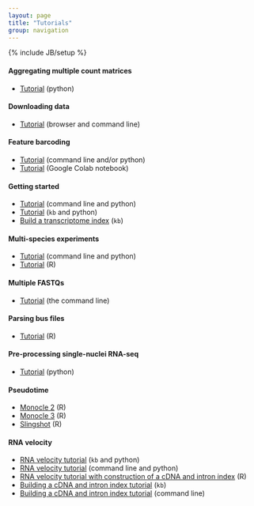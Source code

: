 ```yaml
---
layout: page
title: "Tutorials"
group: navigation
---
```


{% include JB/setup %}

#### Aggregating multiple count matrices
- [Tutorial](aggr_tutorial.html) (python)

#### Downloading data
- [Tutorial](data_tutorial.html) (browser and command line)

#### Feature barcoding
- [Tutorial](kite_tutorial.html) (command line and/or python)
- [Tutorial](https://colab.research.google.com/github/pachterlab/kallistobustools/blob/master/notebooks/kite.ipynb) (Google Colab notebook)

#### Getting started
- [Tutorial](getting_started.html) (command line and python)
- [Tutorial](kb_getting_started.html) (`kb` and python)
- [Build a transcriptome index](kb_transcriptome_index.html) (`kb`)

#### Multi-species experiments
- [Tutorial](species_mixing_tutorial.html) (command line and python)
- [Tutorial](https://bustools.github.io/BUS_notebooks_R/10xv2.html) (R)

#### Multiple FASTQs
- [Tutorial](multiple_files_tutorial.html) (the command line)

#### Parsing bus files
- [Tutorial](https://bustools.github.io/BUS_notebooks_R/10xv3.html) (R)

#### Pre-processing single-nuclei RNA-seq
- [Tutorial](https://github.com/BUStools/getting_started/blob/master/kallisto_bus_mouse_nuclei_tutorial.ipynb) (python)

#### Pseudotime
- [Monocle 2](https://bustools.github.io/BUS_notebooks_R/monocle2.html) (R)
- [Monocle 3](https://bustools.github.io/BUS_notebooks_R/monocle3.html) (R)
- [Slingshot](https://bustools.github.io/BUS_notebooks_R/slingshot.html) (R)

#### RNA velocity
- [RNA velocity tutorial](kb_velocity_tutorial.html) (`kb` and python)
- [RNA velocity tutorial](velocity_tutorial.html) (command line and python)
- [RNA velocity tutorial with construction of a cDNA and intron index](https://bustools.github.io/BUS_notebooks_R/velocity.html) (R)
- [Building a cDNA and intron index tutorial](kb_velocity_index.html) (`kb`)
- [Building a cDNA and intron index tutorial](velocity_index_tutorial.html) (command line)
